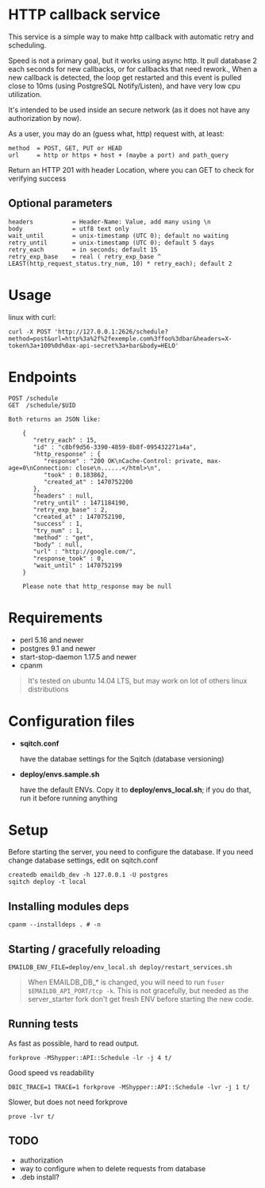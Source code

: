 # HTTP callback service
This service is a simple way to make http callback with automatic retry and scheduling.

Speed is not a primary goal, but it works using async http. It pull database 2 each seconds for new callbacks, or for callbacks that need rework.,
When a new callback is detected, the ĺoop get restarted and this event is pulled close to 10ms (using PostgreSQL Notify/Listen), and have very low cpu utilization.

It's intended to be used inside an secure network (as it does not have any authorization by now).

As a user, you may do an (guess what, http) request with, at least:

    method  = POST, GET, PUT or HEAD
    url     = http or https + host + (maybe a port) and path_query

Return an HTTP 201 with header Location, where you can GET to check for verifying success

## Optional parameters

    headers           = Header-Name: Value, add many using \n
    body              = utf8 text only
    wait_until        = unix-timestamp (UTC 0); default no waiting
    retry_until       = unix-timestamp (UTC 0); default 5 days
    retry_each        = in seconds; default 15
    retry_exp_base    = real ( retry_exp_base ^ LEAST(http_request_status.try_num, 10) * retry_each); default 2

# Usage

linux with curl:

    curl -X POST 'http://127.0.0.1:2626/schedule?method=post&url=http%3a%2f%2fexemple.com%3ffoo%3dbar&headers=X-token%3a+100%0d%0ax-api-secret%3a+bar&body=HELO'

# Endpoints

    POST /schedule
    GET  /schedule/$UID

    Both returns an JSON like:

        {
           "retry_each" : 15,
           "id" : "c8bf9d56-3390-4859-8b8f-095432271a4a",
           "http_response" : {
              "response" : "200 OK\nCache-Control: private, max-age=0\nConnection: close\n......</html>\n",
              "took" : 0.183862,
              "created_at" : 1470752200
           },
           "headers" : null,
           "retry_until" : 1471184190,
           "retry_exp_base" : 2,
           "created_at" : 1470752190,
           "success" : 1,
           "try_num" : 1,
           "method" : "get",
           "body" : null,
           "url" : "http://google.com/",
           "response_took" : 0,
           "wait_until" : 1470752199
        }

        Please note that http_response may be null


# Requirements

- perl 5.16 and newer
- postgres 9.1 and newer
- start-stop-daemon 1.17.5 and newer
- cpanm

> It's tested on ubuntu 14.04 LTS, but may work on lot of others linux distributions

# Configuration files

- **sqitch.conf**

    have the databae settings for the Sqitch (database versioning)

- **deploy/envs.sample.sh**

    have the default ENVs. Copy it to **deploy/envs_local.sh**; if you do that, run it before running anything

# Setup

Before starting the server, you need to configure the database.
If you need change database settings, edit on sqitch.conf

    createdb emaildb_dev -h 127.0.0.1 -U postgres
    sqitch deploy -t local

## Installing modules deps

    cpanm --installdeps . # -n


## Starting / gracefully reloading

    EMAILDB_ENV_FILE=deploy/env_local.sh deploy/restart_services.sh

> When EMAILDB_DB_* is changed, you will need to run `fuser $EMAILDB_API_PORT/tcp -k`. This is not gracefully, but needed as the server_starter fork don't get fresh ENV before starting the new code.

## Running tests

As fast as possible, hard to read output.

    forkprove -MShypper::API::Schedule -lr -j 4 t/

Good speed vs readability

    DBIC_TRACE=1 TRACE=1 forkprove -MShypper::API::Schedule -lvr -j 1 t/

Slower, but does not need forkprove

    prove -lvr t/

## TODO

- authorization
- way to configure when to delete requests from database
- .deb install?
